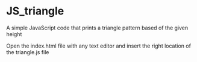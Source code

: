 # JS_triangle
A simple JavaScript code that prints a triangle pattern based of the given height

Open the index.html file with any text editor and insert the right location of the triangle.js file
